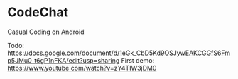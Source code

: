 # CodeChat

Casual Coding on Android

Todo: https://docs.google.com/document/d/1eGk_CbD5Kd9OSJywEAKCGGfS6Fmp5JMu0_t6gP1nFKA/edit?usp=sharing
First demo: https://www.youtube.com/watch?v=zY4TIW3jDM0
